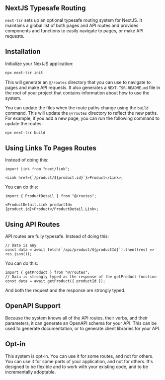 ## NextJS Typesafe Routing

`next-tsr` sets up an optional typesafe routing system for NextJS. It maintains a global list of both pages and API routes and provides components and functions to easily navigate to pages, or make API requests.

## Installation

Initialize your NextJS application:

```bash
npx next-tsr init
```

This will generate an `@/routes` directory that you can use to navigate to pages and make API requests. It also generates a `NEXT-TSR-README.md` file in the root of your project that contains information about how to use the system.

You can update the files when the route paths change using the `build` command. This will update the `@/routes` directory to reflect the new paths. For example, if you add a new page, you can run the following command to update the routes:

```bash
npx next-tsr build
```

## Using Links To Pages Routes

Instead of doing this:

```tsx
import Link from "next/link";

<Link href={`/product/${product.id}`}>Product</Link>;
```

You can do this:

```tsx
import { ProductDetail } from "@/routes";

<ProductDetail.Link productId={product.id}>Product</ProductDetail.Link>;
```

## Using API Routes

API routes are fully typesafe. Instead of doing this:

```tsx
// Data is any
const data = await fetch(`/api/product/${productId}`).then((res) => res.json());
```

You can do this:

```tsx
import { getProduct } from "@/routes";
// Data is strongly typed as the response of the getProduct function
const data = await getProduct({ productId });
```

And both the request and the response are strongly typed.

## OpenAPI Support

Because the system knows all of the API routes, their verbs, and their parameters, it can generate an OpenAPI schema for your API. This can be used to generate documentation, or to generate client libraries for your API.

## Opt-in

This system is opt-in. You can use it for some routes, and not for others. You can use it for some parts of your application, and not for others. It's designed to be flexible and to work with your existing code, and to be incrementally adoptable.
